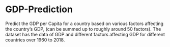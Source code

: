 # GDP-Prediction

Predict the GDP per Capita for a country based on various factors affecting the country’s GDP, (can be summed up to roughly around 50 factors). 
The dataset has the data of GDP and different factors affecting GDP for different countries over 1960 to 2018.
